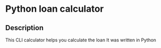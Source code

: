 # Python loan calculator

## Description
This CLI calculator helps you calculate the loan 
It was written in Python 
